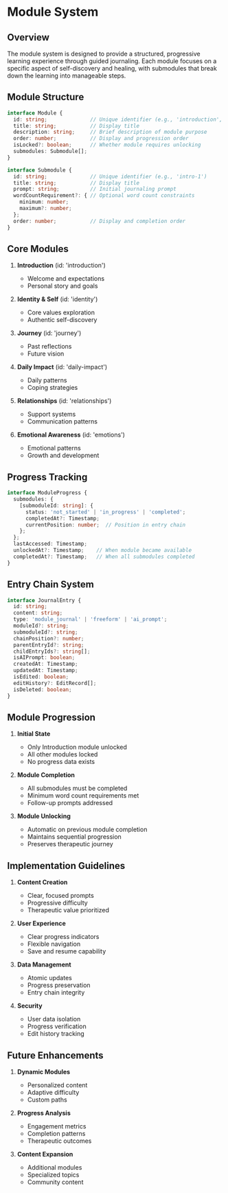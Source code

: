 # Module System

## Overview

The module system is designed to provide a structured, progressive learning experience through guided journaling. Each module focuses on a specific aspect of self-discovery and healing, with submodules that break down the learning into manageable steps.

## Module Structure

```typescript
interface Module {
  id: string;              // Unique identifier (e.g., 'introduction', 'identity')
  title: string;           // Display title
  description: string;     // Brief description of module purpose
  order: number;           // Display and progression order
  isLocked?: boolean;      // Whether module requires unlocking
  submodules: Submodule[];
}

interface Submodule {
  id: string;              // Unique identifier (e.g., 'intro-1')
  title: string;           // Display title
  prompt: string;          // Initial journaling prompt
  wordCountRequirement?: { // Optional word count constraints
    minimum: number;
    maximum?: number;
  };
  order: number;           // Display and completion order
}
```

## Core Modules

1. **Introduction** (id: 'introduction')
   - Welcome and expectations
   - Personal story and goals

2. **Identity & Self** (id: 'identity')
   - Core values exploration
   - Authentic self-discovery

3. **Journey** (id: 'journey')
   - Past reflections
   - Future vision

4. **Daily Impact** (id: 'daily-impact')
   - Daily patterns
   - Coping strategies

5. **Relationships** (id: 'relationships')
   - Support systems
   - Communication patterns

6. **Emotional Awareness** (id: 'emotions')
   - Emotional patterns
   - Growth and development

## Progress Tracking

```typescript
interface ModuleProgress {
  submodules: {
    [submoduleId: string]: {
      status: 'not_started' | 'in_progress' | 'completed';
      completedAt?: Timestamp;
      currentPosition: number;  // Position in entry chain
    };
  };
  lastAccessed: Timestamp;
  unlockedAt?: Timestamp;    // When module became available
  completedAt?: Timestamp;   // When all submodules completed
}
```

## Entry Chain System

```typescript
interface JournalEntry {
  id: string;
  content: string;
  type: 'module_journal' | 'freeform' | 'ai_prompt';
  moduleId?: string;
  submoduleId?: string;
  chainPosition?: number;
  parentEntryId?: string;
  childEntryIds?: string[];
  isAIPrompt: boolean;
  createdAt: Timestamp;
  updatedAt: Timestamp;
  isEdited: boolean;
  editHistory?: EditRecord[];
  isDeleted: boolean;
}
```

## Module Progression

1. **Initial State**
   - Only Introduction module unlocked
   - All other modules locked
   - No progress data exists

2. **Module Completion**
   - All submodules must be completed
   - Minimum word count requirements met
   - Follow-up prompts addressed

3. **Module Unlocking**
   - Automatic on previous module completion
   - Maintains sequential progression
   - Preserves therapeutic journey

## Implementation Guidelines

1. **Content Creation**
   - Clear, focused prompts
   - Progressive difficulty
   - Therapeutic value prioritized

2. **User Experience**
   - Clear progress indicators
   - Flexible navigation
   - Save and resume capability

3. **Data Management**
   - Atomic updates
   - Progress preservation
   - Entry chain integrity

4. **Security**
   - User data isolation
   - Progress verification
   - Edit history tracking

## Future Enhancements

1. **Dynamic Modules**
   - Personalized content
   - Adaptive difficulty
   - Custom paths

2. **Progress Analysis**
   - Engagement metrics
   - Completion patterns
   - Therapeutic outcomes

3. **Content Expansion**
   - Additional modules
   - Specialized topics
   - Community content 